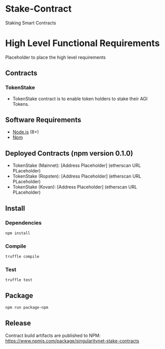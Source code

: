 # Stake-Contract
Staking Smart Contracts

# High Level Functional Requirements

Placeholder to place the high level requirements

## Contracts

### TokenStake
* TokenStake contract is to enable token holders to stake their AGI Tokens.

## Software Requirements
* [Node.js](https://github.com/nodejs/node) (8+)
* [Npm](https://www.npmjs.com/package/npm)

## Deployed Contracts (npm version 0.1.0)

* TokenStake (Mainnet): [Address Placeholder] (etherscan URL PLaceholder)
* TokenStake (Ropsten): [Address Placeholder] (etherscan URL PLaceholder)
* TokenStake (Kovan): [Address Placeholder] (etherscan URL PLaceholder)

## Install

### Dependencies
```bash
npm install
```

### Compile 
```bash
truffle compile
```

### Test 
```bash
truffle test
```

## Package
```bash
npm run package-npm
```

## Release
Contract build artifacts are published to NPM: https://www.npmjs.com/package/singularitynet-stake-contracts
